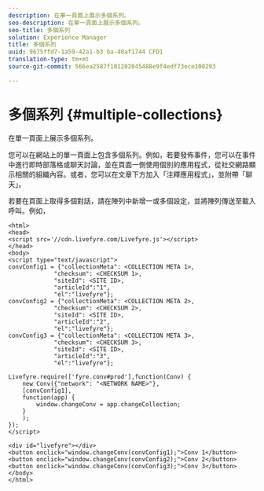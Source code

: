 ```yaml
---
description: 在單一頁面上展示多個系列。
seo-description: 在單一頁面上展示多個系列。
seo-title: 多個系列
solution: Experience Manager
title: 多個系列
uuid: 9675ffd7-1a59-42a1-b3 ba-40af1744 CFD1
translation-type: tm+mt
source-git-commit: 566ea2587f101202045488e9f4edf73ece100293

---
```



# 多個系列 {#multiple-collections}

在單一頁面上展示多個系列。

您可以在網站上的單一頁面上包含多個系列。例如，若要發佈事件，您可以在事件中進行即時部落格或聊天討論，並在頁面一側使用個別的應用程式，從社交網路顯示相關的組織內容。或者，您可以在文章下方加入「注釋應用程式」，並附帶「聊天」。

若要在頁面上取得多個對話，請在陣列中新增一或多個設定，並將陣列傳送至載入呼叫。例如，

```
<html> 
<head> 
<script src='//cdn.livefyre.com/Livefyre.js'></script> 
</head> 
<body> 
<script type="text/javascript"> 
convConfig1 = {"collectionMeta": <COLLECTION META 1>, 
             "checksum": <CHECKSUM 1>, 
             "siteId": <SITE ID>, 
             "articleId":"1", 
             "el":"livefyre"}; 
convConfig2 = {"collectionMeta": <COLLECTION META 2>, 
             "checksum": <CHECKSUM 2>, 
             "siteId": <SITE ID>, 
             "articleId":"2", 
             "el":"livefyre"}; 
convConfig3 = {"collectionMeta": <COLLECTION META 3>, 
             "checksum": <CHECKSUM 3>, 
             "siteId": <SITE ID>, 
             "articleId":"3", 
             "el":"livefyre"}; 
  
Livefyre.require(['fyre.conv#prod'],function(Conv) { 
    new Conv({"network": "<NETWORK NAME>"}, 
    [convConfig1], 
    function(app) {  
        window.changeConv = app.changeCollection; 
    } 
    ); 
}); 
</script> 
  
<div id="livefyre"></div> 
<button onclick="window.changeConv(convConfig1);">Conv 1</button> 
<button onclick="window.changeConv(convConfig2);">Conv 2</button> 
<button onclick="window.changeConv(convConfig3);">Conv 3</button> 
</body> 
</html>
```
